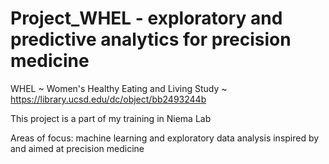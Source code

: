 # Project_WHEL - exploratory and predictive analytics for precision medicine
WHEL ~ Women's Healthy Eating and Living Study ~ https://library.ucsd.edu/dc/object/bb2493244b

This project is a part of my training in Niema Lab 

Areas of focus: machine learning and exploratory data analysis inspired by and aimed at precision medicine
